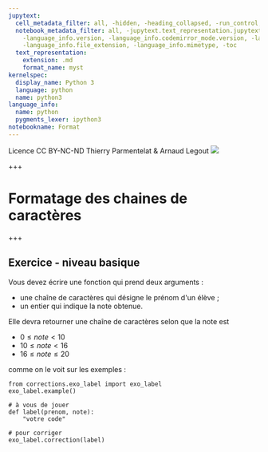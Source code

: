 ```yaml
---
jupytext:
  cell_metadata_filter: all, -hidden, -heading_collapsed, -run_control, -trusted
  notebook_metadata_filter: all, -jupytext.text_representation.jupytext_version, -jupytext.text_representation.format_version,
    -language_info.version, -language_info.codemirror_mode.version, -language_info.codemirror_mode,
    -language_info.file_extension, -language_info.mimetype, -toc
  text_representation:
    extension: .md
    format_name: myst
kernelspec:
  display_name: Python 3
  language: python
  name: python3
language_info:
  name: python
  pygments_lexer: ipython3
notebookname: Format
---
```


<div class="licence">
<span>Licence CC BY-NC-ND</span>
<span>Thierry Parmentelat &amp; Arnaud Legout</span>
<span><img src="media/both-logos-small-alpha.png" /></span>
</div>

+++

# Formatage des chaines de caractères

+++

## Exercice - niveau basique

Vous devez écrire une fonction qui prend deux arguments :

* une chaîne de caractères qui désigne le prénom d'un élève ;
* un entier qui indique la note obtenue.

Elle devra retourner une chaîne de caractères selon que la note est

* $0  \leqslant note \lt 10$
* $10 \leqslant note \lt 16$
* $16 \leqslant note \leqslant 20$

comme on le voit sur les exemples :

```{code-cell} ipython3
from corrections.exo_label import exo_label
exo_label.example()
```

```{code-cell} ipython3
# à vous de jouer
def label(prenom, note):
    "votre code"
```

```{code-cell} ipython3
# pour corriger
exo_label.correction(label)
```
